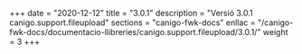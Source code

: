 +++
date        = "2020-12-12"
title       = "3.0.1"
description = "Versió 3.0.1 canigo.support.fileupload"
sections    = "canigo-fwk-docs"
enllac		= "/canigo-fwk-docs/documentacio-llibreries/canigo.support.fileupload/3.0.1/"
weight		= 3
+++
